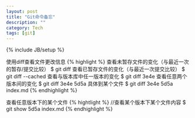 ```yaml
---
layout: post
title: "Git命令备忘"
description: ""
category: Tech
tags: [git]
---
```

{% include JB/setup %}

使用diff查看文件更改信息
{% highlight %}
查看未暂存文件的变化（与最近一次的暂存/提交比较）
$ git diff
查看已暂存文件的变化（与最近一次提交比较）
$ git diff --cached
查看与版本库中任一版本的变化
$ git diff 3e4e
查看任意两个版本间的变化
$ git diff 3e4e 5d5a
具体到某个文件
$ git diff 3e4e 5d5a index.md
{% endhighlight %}

查看任意版本下的某个文件
{% hightlight %}
//查看某个版本下某个文件内容
$ git show 5d5a index.md
{% endhighlight %}
